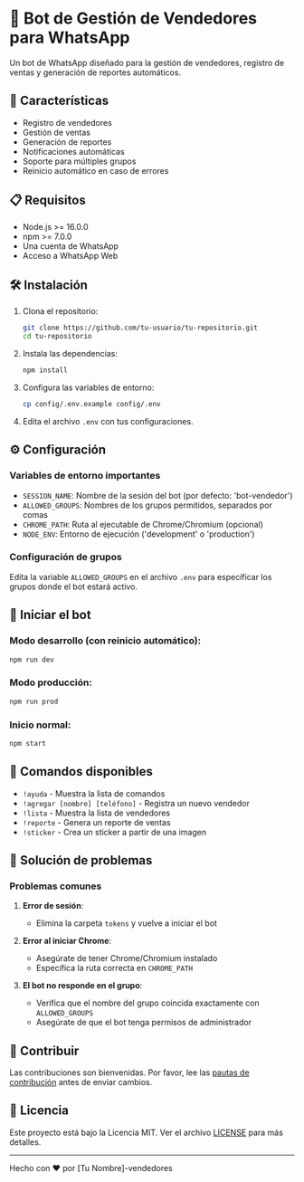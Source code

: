 # 🤖 Bot de Gestión de Vendedores para WhatsApp

Un bot de WhatsApp diseñado para la gestión de vendedores, registro de ventas y generación de reportes automáticos.

## 🚀 Características

- Registro de vendedores
- Gestión de ventas
- Generación de reportes
- Notificaciones automáticas
- Soporte para múltiples grupos
- Reinicio automático en caso de errores

## 📋 Requisitos

- Node.js >= 16.0.0
- npm >= 7.0.0
- Una cuenta de WhatsApp
- Acceso a WhatsApp Web

## 🛠 Instalación

1. Clona el repositorio:
   ```bash
   git clone https://github.com/tu-usuario/tu-repositorio.git
   cd tu-repositorio
   ```

2. Instala las dependencias:
   ```bash
   npm install
   ```

3. Configura las variables de entorno:
   ```bash
   cp config/.env.example config/.env
   ```

4. Edita el archivo `.env` con tus configuraciones.

## ⚙️ Configuración

### Variables de entorno importantes

- `SESSION_NAME`: Nombre de la sesión del bot (por defecto: 'bot-vendedor')
- `ALLOWED_GROUPS`: Nombres de los grupos permitidos, separados por comas
- `CHROME_PATH`: Ruta al ejecutable de Chrome/Chromium (opcional)
- `NODE_ENV`: Entorno de ejecución ('development' o 'production')

### Configuración de grupos

Edita la variable `ALLOWED_GROUPS` en el archivo `.env` para especificar los grupos donde el bot estará activo.

## 🚦 Iniciar el bot

### Modo desarrollo (con reinicio automático):
```bash
npm run dev
```

### Modo producción:
```bash
npm run prod
```

### Inicio normal:
```bash
npm start
```

## 📝 Comandos disponibles

- `!ayuda` - Muestra la lista de comandos
- `!agregar [nombre] [teléfono]` - Registra un nuevo vendedor
- `!lista` - Muestra la lista de vendedores
- `!reporte` - Genera un reporte de ventas
- `!sticker` - Crea un sticker a partir de una imagen

## 🐛 Solución de problemas

### Problemas comunes

1. **Error de sesión**:
   - Elimina la carpeta `tokens` y vuelve a iniciar el bot

2. **Error al iniciar Chrome**:
   - Asegúrate de tener Chrome/Chromium instalado
   - Especifica la ruta correcta en `CHROME_PATH`

3. **El bot no responde en el grupo**:
   - Verifica que el nombre del grupo coincida exactamente con `ALLOWED_GROUPS`
   - Asegúrate de que el bot tenga permisos de administrador

## 🤝 Contribuir

Las contribuciones son bienvenidas. Por favor, lee las [pautas de contribución](CONTRIBUTING.md) antes de enviar cambios.

## 📄 Licencia

Este proyecto está bajo la Licencia MIT. Ver el archivo [LICENSE](LICENSE) para más detalles.

---

Hecho con ❤️ por [Tu Nombre]-vendedores